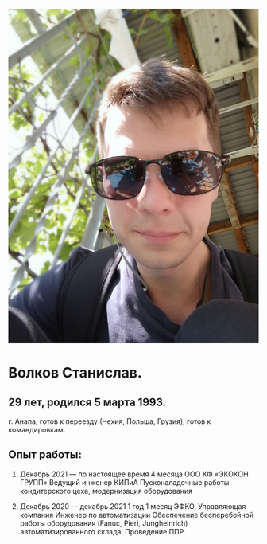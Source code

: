 ![](img/IMG_20190521_101549.jpg)


# Волков Станислав.

## 29 лет, родился 5 марта 1993.
г. Анапа, готов к переезду (Чехия, Польша, Грузия), готов к командировкам.

## Опыт работы:

1. Декабрь 2021 — по настоящее время
4 месяца
ООО КФ «ЭКОКОН ГРУПП»
Ведущий инженер КИПиА
Пусконаладочные работы кондитерского цеха, модернизация оборудования

2. Декабрь 2020 — декабрь 2021
1 год 1 месяц
ЭФКО, Управляющая компания
Инженер по автоматизации
Обеспечение бесперебойной работы оборудования (Fanuc, Pieri, Jungheinrich) автоматизированного склада. Проведение ППР.
